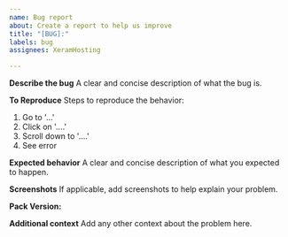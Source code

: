 ```yaml
---
name: Bug report
about: Create a report to help us improve
title: "[BUG]:"
labels: bug
assignees: XeramHosting

---
```


**Describe the bug**
A clear and concise description of what the bug is.

**To Reproduce**
Steps to reproduce the behavior:
1. Go to '...'
2. Click on '....'
3. Scroll down to '....'
4. See error

**Expected behavior**
A clear and concise description of what you expected to happen.

**Screenshots**
If applicable, add screenshots to help explain your problem.

**Pack Version:**

**Additional context**
Add any other context about the problem here.
